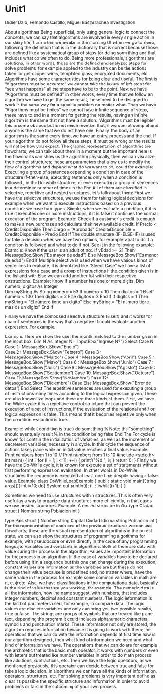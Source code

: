 # Unit1
Didier Dzib, Fernando Castillo, Miguel Bastarrachea
Investigation.

About algorithms
Being superficial, only using general logic to connect the concepts, we can say that algorithms are involved in every single action in our dairy life, from when we awake in the morning till when we go to sleep; following the definition that is in the dictionary that is correct because those are defined like a systematical group of steps for doing something and that includes what do we often to do. Being more professionals, algorithms are solutions, in other words, these are the defined and analyzed steps for solve problems, for example applied to the industry can be the actions taken for get copper wires, templated glass, encrypted documents, etc. 
Algorithms have some characteristics for being clear and useful; The first is “Algorithms must be accurate” we cannot take the luxury of left steps for “see what happens” all the steps have to be to the point. Next we have “Algorithms must be defined” in other words, every time that we follow an algorithm we have to get the same result, these need to be designed to work in the same way for  a specific problem no matter what. Then we have “Algorithms must be finites” we cannot have infinite sequence of steps, these have to end in a moment for getting the results, having an infinite algorithm is the same that not have a solution. “Algorithms must be legible” this is some obvious but is not much mention that, if we cannot comprehend anyone is the same that we do not have one. Finally, the body of an algorithm is the same every time, we have an entry, process and the end. If your algorithm do not follow all these steps, it must be wrong or the results will not be how you expect.
The graphic representation of algorithms are flowcharts, we can talk about them in a moment but the important here is the flowcharts can show us the algorithm physically, then we can visualize their control structures; these are parameters that allow us to modify the flow of algorithms and depend what do we want to do, could for example: Executing a group of sentences depending a condition in case of the structure If-then-else, executing sentences only when a condition is followed , in the Do-while structure, or even executing a group of sentences in a determined number of times in the For. All of them are classified in selective, repetitive and nested structures, let’s talk about them: First we have the selective structures, we use them for taking logical decisions for example when we want to execute instructions  based on a previous condition; we have four types. Simple, when we evaluate a condition, if it is true it executes one or more instructions, if it is false it continues the normal execution of the program.
Example: Check if a customer's credit is enough to make a new purchase and calculate their new available credit.
If Precio < CreditoDisponible Then
    Cargo = "Aprobado" 
    CreditoDisponible = CreditoDisponible - Precio
End If
The double structure (IF-ELSE-IF) is used for take a decision when we have two options, for example what to do if a condition is followed and what to do if not. See it in the following example:
Example: Know if the user is an adult ot not.
If vEdad >= 21 Then
        MessageBox.Show("Es mayor de edad")
Else
        MessageBox.Show("Es menor de edad")
End If
Multiple selective is used when we have various kinds of sentences to evaluate, it is denotated like “Sleect Case” we have a list of expressions for a case and a group of instructions if the condition given is in the list and with Else we can add another list with their respective onstructions.
Example: Know if a number has one or more digits.
Dim numero, digitos As Integer                                         
Dim myString As String
numero = 53
    If numero < 10 Then
        digitos = 1
    ElseIf numero < 100 Then
         digitos = 2
    Else
         digitos = 3
    End If
    If digitos = 1 Then
         myString = "El número tiene un dígito"
    Else
        myString = "El número tiene mas de un dígito"
    End If

Finally we have the composed selective structure (Elseif) and it works for chain if sentences in the way that a negative if could evaluate another expression. For example.

Example: Here we show the user the month matched to the number given in the input box.
Dim N As Integer
N = InputBox("Ingrese N?")
Select Case N
    Case 1 : MessageBox.Show("Enero")                          
    Case 2 : MessageBox.Show("Febrero")
    Case 3 : MessageBox.Show("Marzo")
    Case 4 : MessageBox.Show("Abril")
    Case 5 : MessageBox.Show("Mayo")
    Case 6 : MessageBox.Show("Junio")
    Case 7 : MessageBox.Show("Julio")
    Case 8 : MessageBox.Show("Agosto")
    Case 9 : MessageBox.Show("Septiembre")
    Case 10: MessageBox.Show("Octubre")
    Case 11: MessageBox.Show("Noviembre")
    Case 12: MessageBox.Show("Diciembre")
    Case Else
        MessageBox.Show("Error de datos")
End Select
The repetitive sentences are used for executing a group of instructions many times according to the logical expression given. These are also known like loops and there are three kinds of them. First, we have the While cycle; it is a repetitive control structure that can prevent the execution of a set of instructions, if the evaluation of the relational and / or logical expression is false. This means that it becomes repetitive only when the condition evaluation is true.

Example: 
while ( condition is true ) 
    do something 
    % Note: the "something" should eventually result 
    % in the condition being false 
  End
The For cycle is known for contain the initialization of variables, as well as the increment or decrement variables, necessary in a cycle. In this cycle the sequence of actions takes place while an initial value reaches a final value.
Example: Print numbers from 1 to 10
// Print numbers from 1 to 10
#include <stdio.h>
int main() {
  int i;
  for (i = 1; i < 11; ++i)
  {
    printf("%d ", i);
  }
  return 0;
}
Finaly we have the Do-While cycle, it is known for execute a set of statements without first performing expression evaluation. In other words in Do-While structures the sequence is executed at least one time despite having a false value.
Example.
class DoWhileLoopExample {
    public static void main(String args[]){
         int i=10;
         do{
              System.out.println(i);
              i--;
         }while(i>1);
    }
}

Sometimes we need to use structures within structures. This is often very useful as a way to organize data structures more efficiently, in that cases we use nested structures.
Example: A nested structure in Go.
type Ciudad struct {
    Nombre    string
    Poblacion int
}

type Pais struct {
    Nombre    string
    Capital   Ciudad
    Idioma    string
    Poblacion int
}
For the representation of each one of the previous structures we can use flowcharts, these are the visual representation of algorithms in the purest state, we can also show the structures of programming algorithms for example, with pseudocode or even directly in the code of any programming lenguaje. 
Variables and constants in algorithms.
Both of them are data with value during the process in the algorithm, values are important information for the process in an algorithm. In the case of variables have to be declared before using it in a sequence but this one can change during the execution; constant values are information as the variables are but these do not change their value because is predefined and, no matter where, have the same value in the process for example some common variables in math are π, e, ϕ etc.
Also, we have classifications in the computational data, basically is the kind of value that are you working, for example: The numeric data is all the information, how the name suggest, with numbers, that includes integer numbers, decimal and constant numbers. The logic information is the kind of parameters used, for example, to compare data. The logic values are discrete variables and only can bring you two possible results, true or false. The strings are groups of symbols that are treated like plane text, depending the program it could includes alphanumeric characters, symbols and punctuation marks. 
These information not only are stored, the algorithm requires information because it is going to work with them; the operations that we can do with the information depends at first time how is our algorithm designed , then what kind of information we need and what kind of information we have. The operations that we can do are for example the arithmetic that is the basic math operator, it works with numbers or even with letters but treated like number variables in order to do math process like additions, subtractions, etc. Then we have the logic operators, as we mentioned previously, this operator can decide between true and false for take a logic decision.
In algorithms we can have all the kinds of information, operators, structures, etc. For solving problems is very important define as clear as possible the specific structure and information in order to avoid problems or fails in the outcoming of your own process.

